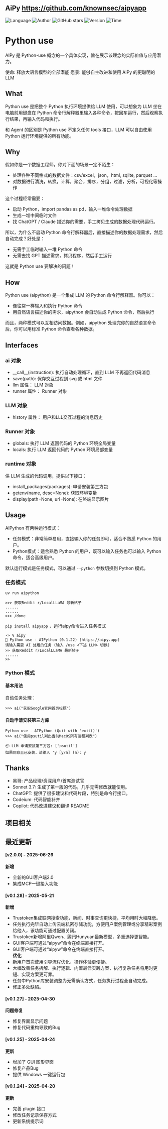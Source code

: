 ## AiPy <https://github.com/knownsec/aipyapp>
<!--auto_detail_badge_begin_0b490ffb61b26b45de3ea5d7dd8a582e-->
![Language](https://img.shields.io/badge/Language-Python-blue)
![Author](https://img.shields.io/badge/Author-Knownsec-orange)
![GitHub stars](https://img.shields.io/github/stars/knownsec/aipyapp.svg?style=flat&logo=github)
![Version](https://img.shields.io/badge/Version-V2.0.0-red)
![Time](https://img.shields.io/badge/Join-20250415-green)
<!--auto_detail_badge_end_fef74f2d7ea73fcc43ff78e05b1e7451-->

# Python use
AIPy 是 Python-use 概念的一个具体实现，旨在展示该理念的实际价值与应用潜力。

使命: 释放大语言模型的全部潜能
愿景: 能够自主改进和使用 AIPy 的更聪明的LLM

## What
Python use 是把整个 Python 执行环境提供给 LLM 使用，可以想象为 LLM 坐在电脑前用键盘在 Python 命令行解释器里输入各种命令，按回车运行，然后观察执行结果，再输入代码和执行。

和 Agent 的区别是 Python use 不定义任何 tools 接口，LLM 可以自由使用 Python 运行环境提供的所有功能。

## Why
假如你是一个数据工程师，你对下面的场景一定不陌生：
- 处理各种不同格式的数据文件：csv/excel，json，html, sqlite, parquet ...
- 对数据进行清洗，转换，计算，聚合，排序，分组，过滤，分析，可视化等操作

这个过程经常需要：
- 启动 Python，import pandas as pd，输入一堆命令处理数据
- 生成一堆中间临时文件
- 找 ChatGPT / Claude 描述你的需要，手工拷贝生成的数据处理代码运行。

所以，为什么不启动 Python 命令行解释器后，直接描述你的数据处理需求，然后自动完成？好处是：
- 无需手工临时输入一堆 Python 命令
- 无需去找 GPT 描述需求，拷贝程序，然后手工运行

这就是 Python use 要解决的问题！

## How
Python use (aipython) 是一个集成 LLM 的 Python 命令行解释器。你可以：
- 像往常一样输入和执行 Python 命令
- 用自然语言描述你的需求，aipython 会自动生成 Python 命令，然后执行

而且，两种模式可以互相访问数据。例如，aipython 处理完你的自然语言命令后，你可以用标准 Python 命令查看各种数据。

## Interfaces
### ai 对象
- \_\_call\_\_(instruction): 执行自动处理循环，直到 LLM 不再返回代码消息
- save(path): 保存交互过程到 svg 或 html 文件
- llm 属性： LLM 对象
- runner 属性： Runner 对象

### LLM 对象
- history 属性： 用户和LLL交互过程的消息历史

### Runner 对象
- globals: 执行 LLM 返回代码的 Python 环境全局变量
- locals: 执行 LLM 返回代码的 Python 环境局部变量

### runtime 对象
供 LLM 生成的代码调用，提供以下接口：
- install_packages(packages): 申请安装第三方包
- getenv(name, desc=None): 获取环境变量
- display(path=None, url=None): 在终端显示图片

## Usage
AIPython 有两种运行模式：
- 任务模式：非常简单易用，直接输入你的任务即可，适合不熟悉 Python 的用户。
- Python模式：适合熟悉 Python 的用户，既可以输入任务也可以输入 Python 命令，适合高级用户。

默认运行模式是任务模式，可以通过 `--python` 参数切换到 Python 模式。

### 任务模式
`uv run aipython`

```
>>> 获取Reddit r/LocalLLaMA 最新帖子
......
......
>>> /done
```

`pip install aipyapp` ，运行aipy命令进入任务模式

```
-> % aipy
🚀 Python use - AIPython (0.1.22) [https://aipy.app]
请输入需要 AI 处理的任务 (输入 /use <下述 LLM> 切换)
>> 获取Reddit r/LocalLLaMA 最新帖子
......
>>
```

### Python 模式
#### 基本用法
自动任务处理：

```
>>> ai("获取Google官网首页标题")
```

#### 自动申请安装第三方库
```
Python use - AIPython (Quit with 'exit()')
>>> ai("使用psutil列出当前MacOS所有进程列表")

📦 LLM 申请安装第三方包: ['psutil']
如果同意且已安装，请输入 'y [y/n] (n): y

```

## Thanks
- 黑哥: 产品经理/资深用户/首席测试官
- Sonnet 3.7: 生成了第一版的代码，几乎无需修改就能使用。
- ChatGPT: 提供了很多建议和代码片段，特别是命令行接口。
- Codeium: 代码智能补齐
- Copilot: 代码改进建议和翻译 README

<!--auto_detail_active_begin_e1c6fb434b6f0baf6912c7a1934f772b-->
## 项目相关


## 最近更新

#### [v2.0.0] - 2025-06-26

**新增**  
- 全新的GUI客户端2.0  
- 集成MCP一键接入功能

#### [v0.1.28] - 2025-05-21

**新增**  
- Trustoken集成联网搜索功能，新闻、时事查询更快捷，平均用时大幅降低。  
- 任务执行完毕自动上传云端私密存储功能，方便用户案例管理或分享精彩案例给他人，该功能可通过配置关闭。  
- Trustoken新增阿里Qwen、腾讯Hunyuan最新模型，多重选择更智能。  
- GUI客户端可通过“aipyw”命令在终端直接打开。  
- GUI客户端可通过“aipyw”命令在终端直接打开。  
**优化**  
- 新用户首次使用引导流程优化，操作体验更便捷。  
- 大幅改善任务拆解、执行逻辑、内置最佳实践方案，执行复杂任务将用时更短、实现方案更可靠。  
- 任务中Python库安装调整为无需确认方式，任务执行过程全自动完成。  
- 修正多处缺陷。  

#### [v0.1.27] - 2025-04-30

**问题修复**  
- 修复界面显示问题  
- 修复代码重构导致的Bug  

#### [v0.1.25] - 2025-04-24

**更新**  
- 增加了 GUI 图形界面  
- 修复产品Bug  
- 提供 Windows 一键运行包

#### [v0.1.24] - 2025-04-20

**更新**  
- 完善 plugin 接口  
- 修改任务记录保存方式  
- 更新系统提示词

<!--auto_detail_active_end_f9cf7911015e9913b7e691a7a5878527-->
